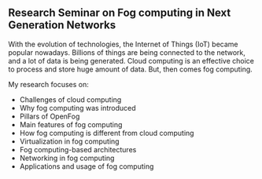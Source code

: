 ## Research Seminar on Fog computing in Next Generation Networks
With the evolution of technologies, the Internet of Things (IoT) became popular nowadays. Billions of things are being connected to the network, and a lot of data is being generated. Cloud computing is an effective choice to process and store huge amount of data. But, then comes fog computing. 

My research focuses on:
* Challenges of cloud computing
* Why fog computing was introduced
* Pillars of OpenFog
* Main features of fog computing
* How fog computing is different from cloud computing
* Virtualization in fog computing
* Fog computing-based architectures
* Networking in fog computing
* Applications and usage of fog computing
